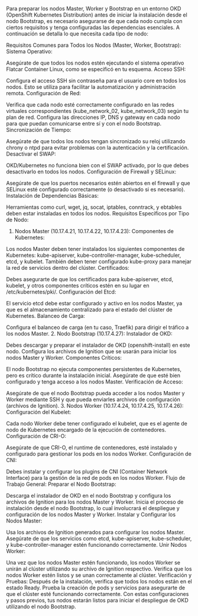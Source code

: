 Para preparar los nodos Master, Worker y Bootstrap en un entorno OKD (OpenShift Kubernetes Distribution) antes de iniciar la instalación desde el nodo Bootstrap, es necesario asegurarse de que cada nodo cumpla con ciertos requisitos y tenga configuradas las dependencias esenciales. A continuación se detalla lo que necesita cada tipo de nodo:

Requisitos Comunes para Todos los Nodos (Master, Worker, Bootstrap):
Sistema Operativo:

Asegúrate de que todos los nodos estén ejecutando el sistema operativo Flatcar Container Linux, como se especificó en tu esquema.
Acceso SSH:

Configura el acceso SSH sin contraseña para el usuario core en todos los nodos. Esto se utiliza para facilitar la automatización y administración remota.
Configuración de Red:

Verifica que cada nodo esté correctamente configurado en las redes virtuales correspondientes (kube_network_02, kube_network_03) según tu plan de red.
Configura las direcciones IP, DNS y gateway en cada nodo para que puedan comunicarse entre sí y con el nodo Bootstrap.
Sincronización de Tiempo:

Asegúrate de que todos los nodos tengan sincronizado su reloj utilizando chrony o ntpd para evitar problemas con la autenticación y la certificación.
Desactivar el SWAP:

OKD/Kubernetes no funciona bien con el SWAP activado, por lo que debes desactivarlo en todos los nodos.
Configuración de Firewall y SELinux:

Asegúrate de que los puertos necesarios estén abiertos en el firewall y que SELinux esté configurado correctamente (o desactivado si es necesario).
Instalación de Dependencias Básicas:

Herramientas como curl, wget, jq, socat, iptables, conntrack, y ebtables deben estar instaladas en todos los nodos.
Requisitos Específicos por Tipo de Nodo:
1. Nodos Master (10.17.4.21, 10.17.4.22, 10.17.4.23):
Componentes de Kubernetes:

Los nodos Master deben tener instalados los siguientes componentes de Kubernetes: kube-apiserver, kube-controller-manager, kube-scheduler, etcd, y kubelet.
También deben tener configurado kube-proxy para manejar la red de servicios dentro del clúster.
Certificados:

Debes asegurarte de que los certificados para kube-apiserver, etcd, kubelet, y otros componentes críticos estén en su lugar en /etc/kubernetes/pki/.
Configuración del Etcd:

El servicio etcd debe estar configurado y activo en los nodos Master, ya que es el almacenamiento centralizado para el estado del clúster de Kubernetes.
Balanceo de Carga:

Configura el balanceo de carga (en tu caso, Traefik) para dirigir el tráfico a los nodos Master.
2. Nodo Bootstrap (10.17.4.27):
Instalador de OKD:

Debes descargar y preparar el instalador de OKD (openshift-install) en este nodo.
Configura los archivos de Ignition que se usarán para iniciar los nodos Master y Worker.
Componentes Críticos:

El nodo Bootstrap no ejecuta componentes persistentes de Kubernetes, pero es crítico durante la instalación inicial. Asegúrate de que esté bien configurado y tenga acceso a los nodos Master.
Verificación de Acceso:

Asegúrate de que el nodo Bootstrap pueda acceder a los nodos Master y Worker mediante SSH y que pueda enviarles archivos de configuración (archivos de Ignition).
3. Nodos Worker (10.17.4.24, 10.17.4.25, 10.17.4.26):
Configuración del Kubelet:

Cada nodo Worker debe tener configurado el kubelet, que es el agente de nodo de Kubernetes encargado de la ejecución de contenedores.
Configuración de CRI-O:

Asegúrate de que CRI-O, el runtime de contenedores, esté instalado y configurado para gestionar los pods en los nodos Worker.
Configuración de CNI:

Debes instalar y configurar los plugins de CNI (Container Network Interface) para la gestión de la red de pods en los nodos Worker.
Flujo de Trabajo General:
Preparar el Nodo Bootstrap:

Descarga el instalador de OKD en el nodo Bootstrap y configura los archivos de Ignition para los nodos Master y Worker.
Inicia el proceso de instalación desde el nodo Bootstrap, lo cual involucrará el despliegue y configuración de los nodos Master y Worker.
Instalar y Configurar los Nodos Master:

Usa los archivos de Ignition generados para configurar los nodos Master.
Asegúrate de que los servicios como etcd, kube-apiserver, kube-scheduler, y kube-controller-manager estén funcionando correctamente.
Unir Nodos Worker:

Una vez que los nodos Master estén funcionando, los nodos Worker se unirán al clúster utilizando su archivo de Ignition respectivo.
Verifica que los nodos Worker estén listos y se unan correctamente al clúster.
Verificación y Pruebas:
Después de la instalación, verifica que todos los nodos están en el estado Ready.
Prueba la creación de pods y servicios para asegurarte de que el clúster esté funcionando correctamente.
Con estas configuraciones y pasos previos, tus nodos estarán listos para iniciar el despliegue de OKD utilizando el nodo Bootstrap.